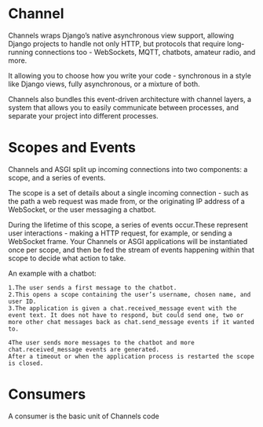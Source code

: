 # Channel

Channels wraps Django’s native asynchronous view support, allowing Django projects to handle not only HTTP, but protocols that require long-running connections too - WebSockets, MQTT, chatbots, amateur radio, and more.

It allowing you to choose how you write your code - synchronous in a style like Django views, fully asynchronous, or a mixture of both.

Channels also bundles this event-driven architecture with channel layers, a system that allows you to easily communicate between processes, and separate your project into different processes.

# Scopes and Events

Channels and ASGI split up incoming connections into two components: a scope, and a series of events.

The scope is a set of details about a single incoming connection - such as the path a web request was made from, or the originating IP address of a WebSocket, or the user messaging a chatbot.

During the lifetime of this scope, a series of events occur.These represent user interactions - making a HTTP request, for example, or sending a WebSocket frame. Your Channels or ASGI applications will be instantiated once per scope, and then be fed the stream of events happening within that scope to decide what action to take.

An example with a chatbot:

```
1.The user sends a first message to the chatbot.
2.This opens a scope containing the user’s username, chosen name, and user ID.
3.The application is given a chat.received_message event with the event text. It does not have to respond, but could send one, two or more other chat messages back as chat.send_message events if it wanted to.

4The user sends more messages to the chatbot and more chat.received_message events are generated.
After a timeout or when the application process is restarted the scope is closed.
```

# Consumers

A consumer is the basic unit of Channels code
